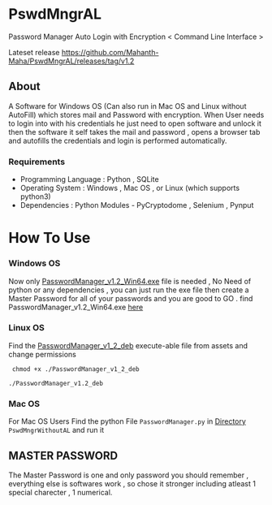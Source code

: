 # PswdMngrAL

Password Manager Auto Login with Encryption < Command Line Interface >

Lateset release https://github.com/Mahanth-Maha/PswdMngrAL/releases/tag/v1.2

## About

A Software for Windows OS (Can also run in Mac OS and Linux without AutoFill) which stores mail and Password with encryption. When User needs to login into with his credentials he just need to open software and unlock it then the software it self takes the mail and password , opens a browser tab and autofills the credentials and login is performed automatically.

### Requirements

  * Programming Language : Python , SQLite
  * Operating System : Windows , Mac OS , or Linux (which supports python3)
  * Dependencies : Python Modules - PyCryptodome , Selenium , Pynput 

# How To Use

### Windows OS

Now only [PasswordManager_v1.2_Win64.exe](https://github.com/Mahanth-Maha/PswdMngrAL/releases/download/v1.2/PasswordManager_v1.2_Win64.exe) file is needed , No Need of python or any dependencies , you can just run the exe file then create a Master Password for all of your passwords and you are good to GO . find PasswordManager_v1.2_Win64.exe [here](https://github.com/Mahanth-Maha/PswdMngrAL/releases/download/v1.2/PasswordManager_v1.2_Win64.exe)

### Linux OS 

Find the [PasswordManager_v1_2_deb](https://github.com/Mahanth-Maha/PswdMngrAL/releases/download/v1.2/PasswordManager_v1_2_deb) execute-able file from assets and change permissions 

``` chmod +x ./PasswordManager_v1_2_deb```


```./PasswordManager_v1.2_deb```

### Mac OS

For Mac OS Users Find the python File `PasswordManager.py` in [Directory](https://github.com/Mahanth-Maha/PswdMngrAL/tree/v1.2/PswdMngrWithoutAL) `PswdMngrWithoutAL` and run it 

## MASTER PASSWORD

The Master Password is one and only password you should remember , everything else is softwares work , so chose it stronger including atleast 1 special charecter , 1 numerical.

